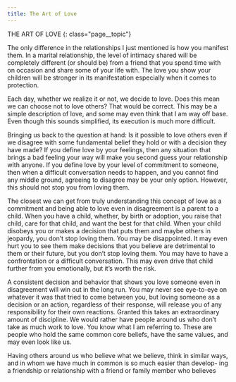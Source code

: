 ```yaml
---
title: The Art of Love
---
```

THE ART OF LOVE
{: class="page__topic"}

The only difference in the relationships I just mentioned is how you
manifest them. In a marital relationship, the level of intimacy shared will be
completely different (or should be) from a friend that you spend time with on
occasion and share some of your life with. The love you show your children
will be stronger in its manifestation especially when it comes to protection.

Each day, whether we realize it or not, we decide to love. Does this mean
we can choose not to love others? That would be correct. This may be a simple
description of love, and some may even think that I am way off base. Even
though this sounds simplified, its execution is much more difficult.

Bringing us back to the question at hand: Is it possible to love others
even if we disagree with some fundamental belief they hold or with a decision
they have made? If you define love by your feelings, then any situation that
brings a bad feeling your way will make you second guess your relationship
with anyone. If you define love by your level of commitment to someone, then
when a difficult conversation needs to happen, and you cannot find any middle
ground, agreeing to disagree may be your only option. However, this should
not stop you from loving them.

The closest we can get from truly understanding this concept of love as
a commitment and being able to love even in disagreement is a parent to a
child. When you have a child, whether, by birth or adoption, you raise that
child, care for that child, and want the best for that child. When your child
disobeys you or makes a decision that puts them and maybe others in jeopardy,
you don’t stop loving them. You may be disappointed. It may even hurt you
to see them make decisions that you believe are detrimental to them or their
future, but you don’t stop loving them. You may have to have a confrontation
or a difficult conversation. This may even drive that child further from you
emotionally, but it’s worth the risk.

A consistent decision and behavior that shows you love someone even
in disagreement will win out in the long run. You may never see eye-to-eye
on whatever it was that tried to come between you, but loving someone as
a decision or an action, regardless of their response, will release you of any
responsibility for their own reactions. Granted this takes an extraordinary
amount of discipline. We would rather have people around us who don’t take
as much work to love. You know what I am referring to. These are people who
hold the same common core beliefs, have the same values, and may even look
like us.

Having others around us who believe what we believe, think in similar
ways, and in whom we have much in common is so much easier than develop-
ing a friendship or relationship with a friend or family member who believes